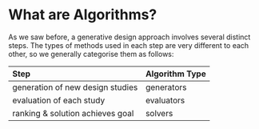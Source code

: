 # What are Algorithms?

As we saw before, a generative design approach involves several distinct steps. The types of methods used in each step are very different to each other, so we generally categorise them as follows:

| Step | Algorithm Type |	
| :--- | :--- |	
| generation of new design studies | generators |	
| evaluation of each study | evaluators |	
| ranking & solution achieves goal | solvers |
